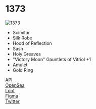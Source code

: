 # 1373

![1373](https://user-images.githubusercontent.com/110813/131846435-09558cf7-0d75-4cb9-87f0-c98ee058581c.png)

- Scimitar
- Silk Robe
- Hood of Reflection
- Sash
- Holy Greaves
- "Victory Moon" Gauntlets of Vitriol +1
- Amulet
- Gold Ring

[API](https://api.onethreeseventhree.com)  
[OpenSea](https://opensea.io/assets/0xff9c1b15b16263c61d017ee9f65c50e4ae0113d7/1373)  
[Loot](https://lootproject.com)  
[Figma](https://www.figma.com/community/file/1015246149417793402/1373)  
[Twitter](https://twitter.com/bag1373)